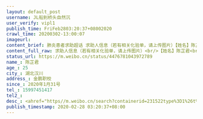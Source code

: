 ```yaml
---
layout: default_post
username: JL船到桥头自然沉
user_verify: vipl1
publish_time: FriFeb2803:20:37+08002020
crawl_time: 20200302-13:00:07
imageurl: 
content_brief: 肺炎患者求助超话 求助人信息（若有相关化验单，请上传图片）【姓名】陈芷君【年龄】25【所在城市】湖北汉川【所在小区、社区】金鹏职校【患病时间】2020年1月31号【联系方式】15997451417【其他紧急联系人】【病情描述】 #提问武汉#我妻子(陈x君)现居地址湖北省孝感市汉川市体育管路金鹏 ...全文
content_full_raw: 求助人信息（若有相关化验单，请上传图片）<br/>【姓名】陈芷君<br/>【年龄】25<br/>【所在城市】湖北汉川<br/>【所在小区、社区】金鹏职校<br/>【患病时间】2020年1月31号<br/>【联系方式】15997451417<br/>【其他紧急联系人】<br/>【病情描述】<ahref="https://m.weibo.cn/search?containerid=231522type%3D1%26t%3D10%26q%3D%23%E6%8F%90%E9%97%AE%E6%AD%A6%E6%B1%89%23&extparam=%23%E6%8F%90%E9%97%AE%E6%AD%A6%E6%B1%89%23"data-hide=""><spanclass="surl-text">#提问武汉#</span></a>我妻子(陈x君)现居地址湖北省孝感市汉川市体育管路金鹏校，现在因2019年7月份切脾手术引发的肠系膜血栓，现在病情加重出现水肿伴随着强烈剧痛，现在出现肝昏迷情况比较危机，联系了武汉协和医院和武汉同济医院都没有开放病床，医生建议我们转三甲医院,我们想转到湖北省人民医院但是现在转过去需要核酸检测结果48小时以内的，但是医院现在没有试纸，检测出结果还需要两天，但问题是现在我们不能等时间就是生命现在她还年轻才25岁我希望她能活下去，多一份希望，希望汉川到武汉有一条绿色的救治通道.
status_url: https://m.weibo.cn/status/4476781043972789
name_: 陈芷君
age_: 25
city_: 湖北汉川
address_: 金鹏职校
since_: 2020年1月31号
tel_: 15997451417
tel2_: 
desc_: <ahref="https//m.weibo.cn/search?containerid=231522type%3D1%26t%3D10%26q%3D%23%E6%8F%90%E9%97%AE%E6%AD%A6%E6%B1%89%23&extparam=%23%E6%8F%90%E9%97%AE%E6%AD%A6%E6%B1%89%23"data-hide=""><spanclass="surl-text">#提问武汉#</span></a>我妻子(陈x君)现居地址湖北省孝感市汉川市体育管路金鹏校，现在因2019年7月份切脾手术引发的肠系膜血栓，现在病情加重出现水肿伴随着强烈剧痛，现在出现肝昏迷情况比较危机，联系了武汉协和医院和武汉同济医院都没有开放病床，医生建议我们转三甲医院,我们想转到湖北省人民医院但是现在转过去需要核酸检测结果48小时以内的，但是医院现在没有试纸，检测出结果还需要两天，但问题是现在我们不能等时间就是生命现在她还年轻才25岁我希望她能活下去，多一份希望，希望汉川到武汉有一条绿色的救治通道.
publish_timestamp: 2020-02-28 03:20:37+08:00
---
```

